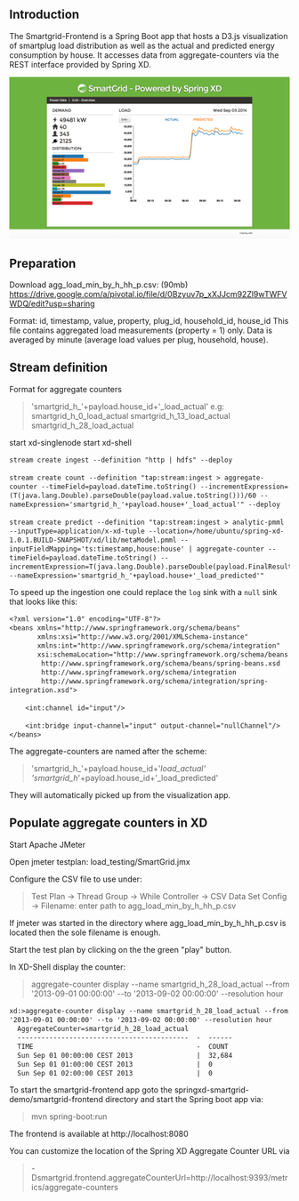 Introduction
------------

The Smartgrid-Frontend is a Spring Boot app that hosts a D3.js visualization of smartplug load distribution 
as well as the actual and predicted energy consumption by house. 
It accesses data from aggregate-counters via the REST interface provided by Spring XD.

![ui](ui.png)


Preparation
------------
Download agg_load_min_by_h_hh_p.csv: (90mb)
https://drive.google.com/a/pivotal.io/file/d/0Bzyuv7p_xXJJcm92Zl9wTWFVWDQ/edit?usp=sharing

Format: id, timestamp, value, property, plug_id, household_id, house_id
This file contains aggregated load measurements (property = 1) only.
Data is averaged by minute (average load values per plug, household, house).


Stream definition
-----------------

Format for aggregate counters
> 'smartgrid_h_'+payload.house_id+'_load_actual'
e.g:
> smartgrid_h_0_load_actual
> smartgrid_h_13_load_actual
> smartgrid_h_28_load_actual


start xd-singlenode
start xd-shell

```
stream create ingest --definition "http | hdfs" --deploy

stream create count --definition "tap:stream:ingest > aggregate-counter --timeField=payload.dateTime.toString() --incrementExpression=(T(java.lang.Double).parseDouble(payload.value.toString()))/60 --nameExpression='smartgrid_h_'+payload.house+'_load_actual'" --deploy

stream create predict --definition "tap:stream:ingest > analytic-pmml --inputType=application/x-xd-tuple --location=/home/ubuntu/spring-xd-1.0.1.BUILD-SNAPSHOT/xd/lib/metaModel.pmml --inputFieldMapping='ts:timestamp,house:house' | aggregate-counter --timeField=payload.dateTime.toString() --incrementExpression=T(java.lang.Double).parseDouble(payload.FinalResult.toString())/60 --nameExpression='smartgrid_h_'+payload.house+'_load_predicted'"
```                           

To speed up the ingestion one could replace the `log` sink with a `null` sink that looks like this:
```
<?xml version="1.0" encoding="UTF-8"?>
<beans xmlns="http://www.springframework.org/schema/beans"
       xmlns:xsi="http://www.w3.org/2001/XMLSchema-instance"
       xmlns:int="http://www.springframework.org/schema/integration"
       xsi:schemaLocation="http://www.springframework.org/schema/beans
		http://www.springframework.org/schema/beans/spring-beans.xsd
		http://www.springframework.org/schema/integration
		http://www.springframework.org/schema/integration/spring-integration.xsd">

    <int:channel id="input"/>

    <int:bridge input-channel="input" output-channel="nullChannel"/>
</beans>
```
                        
The aggregate-counters are named after the scheme:
> 'smartgrid_h_'+payload.house_id+'_load_actual'
> 'smartgrid_h_'+payload.house_id+'_load_predicted'

They will automatically picked up from the visualization app.

Populate aggregate counters in XD
---------------------------------

Start Apache JMeter

Open jmeter testplan:
load_testing/SmartGrid.jmx

Configure the CSV file to use under:

> Test Plan -> Thread Group -> While Controller -> CSV Data Set Config -> Filename: enter path to agg_load_min_by_h_hh_p.csv

If jmeter was started in the directory where agg_load_min_by_h_hh_p.csv is located then the sole filename is enough.

Start the test plan by clicking on the the green "play" button.

In XD-Shell display the counter: 
>aggregate-counter display --name smartgrid_h_28_load_actual --from '2013-09-01 00:00:00' --to '2013-09-02 00:00:00' --resolution hour

```
xd:>aggregate-counter display --name smartgrid_h_28_load_actual --from '2013-09-01 00:00:00' --to '2013-09-02 00:00:00' --resolution hour
  AggregateCounter=smartgrid_h_28_load_actual
  -------------------------------------------  -  ------
  TIME                                         -  COUNT
  Sun Sep 01 00:00:00 CEST 2013                |  32,684
  Sun Sep 01 01:00:00 CEST 2013                |  0
  Sun Sep 01 02:00:00 CEST 2013                |  0
```

To start the smartgrid-frontend app goto the springxd-smartgrid-demo/smartgrid-frontend directory and start the
Spring boot app via:

> mvn spring-boot:run

The frontend is available at http://localhost:8080

You can customize the location of the Spring XD Aggregate Counter URL via 

> -Dsmartgrid.frontend.aggregateCounterUrl=http://localhost:9393/metrics/aggregate-counters